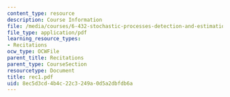 ```yaml
---
content_type: resource
description: Course Information
file: /media/courses/6-432-stochastic-processes-detection-and-estimation-spring-2004/8ec5d3cd4b4c22c3249a0d5a2dbfdb6a_rec1.pdf
file_type: application/pdf
learning_resource_types:
- Recitations
ocw_type: OCWFile
parent_title: Recitations
parent_type: CourseSection
resourcetype: Document
title: rec1.pdf
uid: 8ec5d3cd-4b4c-22c3-249a-0d5a2dbfdb6a
---
```

